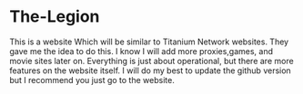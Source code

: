 # The-Legion
   This is a website Which will be similar to Titanium Network websites. They gave me the idea to do this. I know I will add more proxies,games, and movie sites later on. Everything is just about operational, but there are more features on the website itself. I will do my best to update the github version but I recommend you just go to the website.
